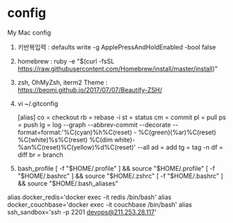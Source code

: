 # config
My Mac config



1. 키반복입력 : defaults write -g ApplePressAndHoldEnabled -bool false

2. homebrew : ruby -e "$(curl -fsSL https://raw.githubusercontent.com/Homebrew/install/master/install)"

3. zsh, OhMyZsh, iterm2 Theme : https://beomi.github.io/2017/07/07/Beautify-ZSH/

4. vi ~/.gitconfig

    [alias]
        co = checkout
        rb = rebase -i
        st = status
        cm = commit
        pl = pull
        ps = push
        lg = log --graph --abbrev-commit --decorate --format=format:'%C(cyan)%h%C(reset) - %C(green)(%ar)%C(reset) %C(white)%s%C(reset) %C(dim white)- %an%C(reset)%C(yellow)%d%C(reset)' --all
        ad = add
        tg = tag -n
        df = diff
        br = branch
5. bash_profile
[ -f "$HOME/.profile" ] && source "$HOME/.profile"
[ -f "$HOME/.bashrc" ] && source "$HOME/.zshrc"
[ -f "$HOME/.bashrc" ] && source "$HOME/.bash_aliases"

alias docker_redis='docker exec -it redis /bin/bash'
alias docker_couchbase='docker exec -it couchbase /bin/bash'
alias ssh_sandbox='ssh -p 2201 devops@211.253.28.117'
